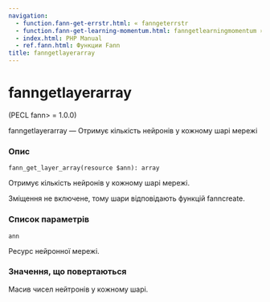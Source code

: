 ```yaml
---
navigation:
  - function.fann-get-errstr.html: « fanngeterrstr
  - function.fann-get-learning-momentum.html: fanngetlearningmomentum »
  - index.html: PHP Manual
  - ref.fann.html: Функции Fann
title: fanngetlayerarray
---
```

# fanngetlayerarray

(PECL fann> = 1.0.0)

fanngetlayerarray — Отримує кількість нейронів у кожному шарі мережі

### Опис

```methodsynopsis
fann_get_layer_array(resource $ann): array
```

Отримує кількість нейронів у кожному шарі мережі.

Зміщення не включене, тому шари відповідають функцій fanncreate.

### Список параметрів

`ann`

Ресурс нейронної мережі.

### Значення, що повертаються

Масив чисел нейтронів у кожному шарі.
